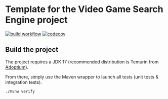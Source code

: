 # Template for the Video Game Search Engine project

[![build workflow](https://github.com/toma-leb/video_game_search_engine/actions/workflows/build.yml/badge.svg)](https://github.com/toma-leb/video_game_search_engine/actions)
[![codecov](https://codecov.io/gh/toma-leb/video_game_search_engine/branch/main/graph/badge.svg)](https://codecov.io/gh/toma-leb/video_game_search_engine)

## Build the project

The project requires a JDK 17 (recommended distribution is Temurin from [Adoptium](https://adoptium.net/)).

From there, simply use the Maven wrapper to launch all tests (unit tests & integration tests).

`./mvnw verify`
